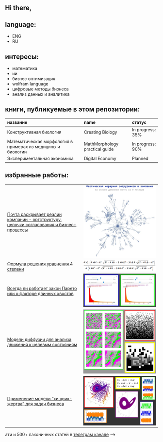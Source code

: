## Hi there,

## language:

- ENG
- RU

## интересы:

- математика
- ии
- бизнес оптимизация
- wolfram language
- цифровые методы бизнеса
- анализ данных и аналитика

## книги, публикуемые в этом репозитории:

|название|name|статус|
|:-|:-|:-|
|Конструктивная биология|Creating Biology|In progress: 35%|
|Математическая морфология в примерах из медицины и биологии|MathMorphology practical guide|In progress: 90%|
|Экспериментальная экономика|Digital Economy|Planned|

## избранные работы:

|||
|:-|:-|
|[Почта раскрывает реалии компании - оргструктуру, цепочки согласования и бизнес-процессы](https://t.me/dkkru/46)|![pic1](ex1.jpg)|
|[Формула решения уравнения 4 степени](https://habr.com/ru/articles/537068/)|![pic2](ex2.png)|
|[Всегда ли работает закон Парето или о факторе длинных хвостов](https://t.me/dkkru/680)|![pic3](ex3.jpg)|
|[Модели диффузии для анализа движения к целевым состояниям](https://t.me/dkkru/626)|![pic4](ex4.jpg)|
|[Применение модели “хищник-жертва” для задач бизнеса](https://t.me/dkkru/593)|![pic5](ex5.jpg)|

эти и 500+ лаконичных статей в [телеграм канале](https://t.me/dkkru)
-->
